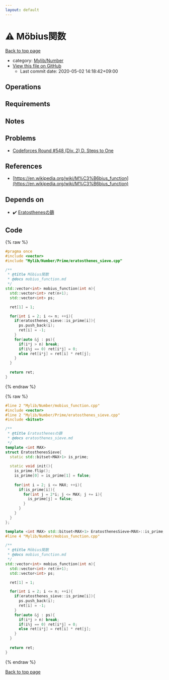```yaml
---
layout: default
---
```


<!-- mathjax config similar to math.stackexchange -->
<script type="text/javascript" async
  src="https://cdnjs.cloudflare.com/ajax/libs/mathjax/2.7.5/MathJax.js?config=TeX-MML-AM_CHTML">
</script>
<script type="text/x-mathjax-config">
  MathJax.Hub.Config({
    TeX: { equationNumbers: { autoNumber: "AMS" }},
    tex2jax: {
      inlineMath: [ ['$','$'] ],
      processEscapes: true
    },
    "HTML-CSS": { matchFontHeight: false },
    displayAlign: "left",
    displayIndent: "2em"
  });
</script>

<script type="text/javascript" src="https://cdnjs.cloudflare.com/ajax/libs/jquery/3.4.1/jquery.min.js"></script>
<script src="https://cdn.jsdelivr.net/npm/jquery-balloon-js@1.1.2/jquery.balloon.min.js" integrity="sha256-ZEYs9VrgAeNuPvs15E39OsyOJaIkXEEt10fzxJ20+2I=" crossorigin="anonymous"></script>
<script type="text/javascript" src="../../../assets/js/copy-button.js"></script>
<link rel="stylesheet" href="../../../assets/css/copy-button.css" />


# :warning: Möbius関数

<a href="../../../index.html">Back to top page</a>

* category: <a href="../../../index.html#5fda78fda98ef9fc0f87c6b50d529f19">Mylib/Number</a>
* <a href="{{ site.github.repository_url }}/blob/master/Mylib/Number/mobius_function.cpp">View this file on GitHub</a>
    - Last commit date: 2020-05-02 14:18:42+09:00




## Operations

## Requirements

## Notes

## Problems

- [Codeforces Round #548 (Div. 2) D. Steps to One](https://codeforces.com/contest/1139/problem/D)

## References

- [https://en.wikipedia.org/wiki/M%C3%B6bius_function](https://en.wikipedia.org/wiki/M%C3%B6bius_function)


## Depends on

* :heavy_check_mark: <a href="Prime/eratosthenes_sieve.cpp.html">Eratosthenesの篩</a>


## Code

<a id="unbundled"></a>
{% raw %}
```cpp
#pragma once
#include <vector>
#include "Mylib/Number/Prime/eratosthenes_sieve.cpp"

/**
 * @title Möbius関数
 * @docs mobius_function.md
 */
std::vector<int> mobius_function(int n){
  std::vector<int> ret(n+1);
  std::vector<int> ps;

  ret[1] = 1;

  for(int i = 2; i <= n; ++i){
    if(eratosthenes_sieve::is_prime[i]){
      ps.push_back(i);
      ret[i] = -1;
    }
    for(auto &j : ps){
      if(i*j > n) break;
      if(i%j == 0) ret[i*j] = 0;
      else ret[i*j] = ret[i] * ret[j];
    }
  }
  
  return ret;
}

```
{% endraw %}

<a id="bundled"></a>
{% raw %}
```cpp
#line 2 "Mylib/Number/mobius_function.cpp"
#include <vector>
#line 2 "Mylib/Number/Prime/eratosthenes_sieve.cpp"
#include <bitset>

/**
 * @title Eratosthenesの篩
 * @docs eratosthenes_sieve.md
 */
template <int MAX>
struct EratosthenesSieve{
  static std::bitset<MAX+1> is_prime;
  
  static void init(){
    is_prime.flip();
    is_prime[0] = is_prime[1] = false;
    
    for(int i = 2; i <= MAX; ++i){
      if(is_prime[i]){
        for(int j = 2*i; j <= MAX; j += i){
          is_prime[j] = false;
        }
      }
    }
  }
};

template <int MAX> std::bitset<MAX+1> EratosthenesSieve<MAX>::is_prime;
#line 4 "Mylib/Number/mobius_function.cpp"

/**
 * @title Möbius関数
 * @docs mobius_function.md
 */
std::vector<int> mobius_function(int n){
  std::vector<int> ret(n+1);
  std::vector<int> ps;

  ret[1] = 1;

  for(int i = 2; i <= n; ++i){
    if(eratosthenes_sieve::is_prime[i]){
      ps.push_back(i);
      ret[i] = -1;
    }
    for(auto &j : ps){
      if(i*j > n) break;
      if(i%j == 0) ret[i*j] = 0;
      else ret[i*j] = ret[i] * ret[j];
    }
  }
  
  return ret;
}

```
{% endraw %}

<a href="../../../index.html">Back to top page</a>

